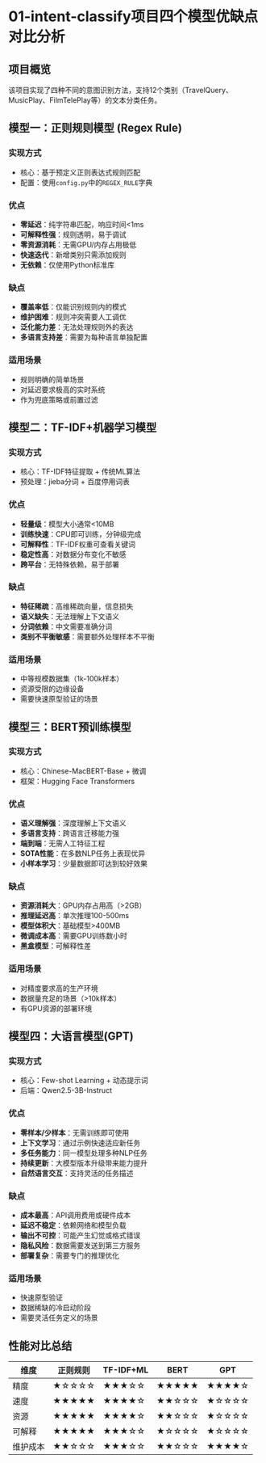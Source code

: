 # 01-intent-classify项目四个模型优缺点对比分析

## 项目概览
该项目实现了四种不同的意图识别方法，支持12个类别（TravelQuery、MusicPlay、FilmTelePlay等）的文本分类任务。

## 模型一：正则规则模型 (Regex Rule)

### 实现方式
- 核心：基于预定义正则表达式规则匹配
- 配置：使用`config.py`中的`REGEX_RULE`字典

### 优点
- **零延迟**：纯字符串匹配，响应时间<1ms
- **可解释性强**：规则透明，易于调试
- **零资源消耗**：无需GPU/内存占用极低
- **快速迭代**：新增类别只需添加规则
- **无依赖**：仅使用Python标准库

### 缺点
- **覆盖率低**：仅能识别规则内的模式
- **维护困难**：规则冲突需要人工调优
- **泛化能力差**：无法处理规则外的表达
- **多语言支持差**：需要为每种语言单独配置

### 适用场景
- 规则明确的简单场景
- 对延迟要求极高的实时系统
- 作为兜底策略或前置过滤

## 模型二：TF-IDF+机器学习模型

### 实现方式
- 核心：TF-IDF特征提取 + 传统ML算法
- 预处理：jieba分词 + 百度停用词表

### 优点
- **轻量级**：模型大小通常<10MB
- **训练快速**：CPU即可训练，分钟级完成
- **可解释性**：TF-IDF权重可查看关键词
- **稳定性高**：对数据分布变化不敏感
- **跨平台**：无特殊依赖，易于部署

### 缺点
- **特征稀疏**：高维稀疏向量，信息损失
- **语义缺失**：无法理解上下文语义
- **分词依赖**：中文需要准确分词
- **类别不平衡敏感**：需要额外处理样本不平衡

### 适用场景
- 中等规模数据集（1k-100k样本）
- 资源受限的边缘设备
- 需要快速原型验证的场景

## 模型三：BERT预训练模型

### 实现方式
- 核心：Chinese-MacBERT-Base + 微调
- 框架：Hugging Face Transformers

### 优点
- **语义理解强**：深度理解上下文语义
- **多语言支持**：跨语言迁移能力强
- **端到端**：无需人工特征工程
- **SOTA性能**：在多数NLP任务上表现优异
- **小样本学习**：少量数据即可达到较好效果

### 缺点
- **资源消耗大**：GPU内存占用高（>2GB）
- **推理延迟高**：单次推理100-500ms
- **模型体积大**：基础模型>400MB
- **微调成本高**：需要GPU训练数小时
- **黑盒模型**：可解释性差

### 适用场景
- 对精度要求高的生产环境
- 数据量充足的场景（>10k样本）
- 有GPU资源的部署环境

## 模型四：大语言模型(GPT)

### 实现方式
- 核心：Few-shot Learning + 动态提示词
- 后端：Qwen2.5-3B-Instruct

### 优点
- **零样本/少样本**：无需训练即可使用
- **上下文学习**：通过示例快速适应新任务
- **多任务能力**：同一模型处理多种NLP任务
- **持续更新**：大模型版本升级带来能力提升
- **自然语言交互**：支持灵活的任务描述

### 缺点
- **成本最高**：API调用费用或硬件成本
- **延迟不稳定**：依赖网络和模型负载
- **输出不可控**：可能产生幻觉或格式错误
- **隐私风险**：数据需要发送到第三方服务
- **部署复杂**：需要专门的推理优化

### 适用场景
- 快速原型验证
- 数据稀缺的冷启动阶段
- 需要灵活任务定义的场景

## 性能对比总结

| 维度 | 正则规则 | TF-IDF+ML | BERT | GPT |
|------|----------|-----------|------|-----|
| 精度 | ★☆☆☆☆ | ★★★☆☆ | ★★★★★ | ★★★★☆ |
| 速度 | ★★★★★ | ★★★★☆ | ★★☆☆☆ | ★☆☆☆☆ |
| 资源 | ★★★★★ | ★★★★☆ | ★★☆☆☆ | ★☆☆☆☆ |
| 可解释 | ★★★★★ | ★★★☆☆ | ★☆☆☆☆ | ★☆☆☆☆ |
| 维护成本 | ★★☆☆☆ | ★★★☆☆ | ★★☆☆☆ | ★★★★☆ |


        
